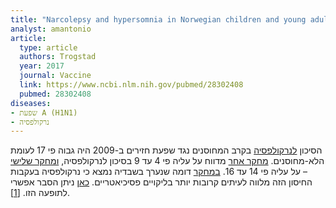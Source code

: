 ```yaml
---
title: "Narcolepsy and hypersomnia in Norwegian children and young adults following the influenza A(H1N1) 2009 pandemic"
analyst: amantonio
article:
  type: article
  authors: Trogstad
  year: 2017
  journal: Vaccine
  link: https://www.ncbi.nlm.nih.gov/pubmed/28302408
  pubmed: 28302408
diseases:
- שפעת A (H1N1)
- נרקולפסיה
---
```


הסיכון [לנרקולפסיה](https://he.wikipedia.org/wiki/נרקולפסיה) בקרב המחוסנים נגד שפעת חזירים ב-2009 היה גבוה פי 17 לעומת הלא-מחוסנים.
[מחקר אחר](https://www.ncbi.nlm.nih.gov/pmc/articles/PMC4835303) מדווח על עליה פי 4 עד 9 בסיכון לנרקולפסיה, [ומחקר שלישי](http://www.bmj.com/content/346/bmj.f794) – על עליה פי 14 עד 16.
[במחקר](https://www.ncbi.nlm.nih.gov/pubmed/25325473) דומה שנערך בשבדיה נמצא כי נרקולפסיה בעקבות החיסון הזה מלווה לעיתים קרובות יותר בליקויים פסיכיאטריים. [כאן](https://www.ncbi.nlm.nih.gov/pubmed/26136476) ניתן הסבר אפשרי לתופעה הזו. [[1]](https://www.ncbi.nlm.nih.gov/pubmed/26227560).
